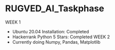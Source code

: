 # RUGVED_AI_Taskphase


WEEK 1
- Ubuntu 20.04 Installation: Completed
- Hackerrank Python 5 Stars: Completed
WEEK 2
- Currently doing Numpy, Pandas, Matplotlib
